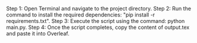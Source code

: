 Step 1: Open Terminal and navigate to the project directory.
Step 2: Run the command to install the required dependencies: "pip install -r requirements.txt".
Step 3: Execute the script using the command: python main.py.
Step 4: Once the script completes, copy the content of output.tex and paste it into Overleaf.